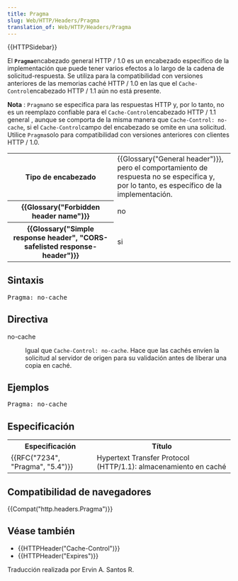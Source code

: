 ```yaml
---
title: Pragma
slug: Web/HTTP/Headers/Pragma
translation_of: Web/HTTP/Headers/Pragma
---
```

<div>{{HTTPSidebar}}</div>

<p><font><font>El </font></font><code><strong>Pragma</strong></code><font><font>encabezado general HTTP / 1.0 es un encabezado específico de la implementación que puede tener varios efectos a lo largo de la cadena de solicitud-respuesta. </font><font>Se utiliza para la compatibilidad con versiones anteriores de las memorias caché HTTP / 1.0 en las que el </font></font><code>Cache-Control</code><font><font>encabezado HTTP / 1.1 aún no está presente.</font></font></p>

<div>
<p><strong><font><font>Nota</font></font></strong><font><font> : </font></font><code>Pragma</code><font><font>no se especifica para las respuestas HTTP y, por lo tanto, no es un reemplazo confiable para el </font></font><code>Cache-Control</code><font><font>encabezado </font><font>HTTP / 1.1 general </font><font>, aunque se comporta de la misma manera que </font></font><code>Cache-Control: no-cache</code><font><font>, si el </font></font><code>Cache-Control</code><font><font>campo </font><font>del </font><font>encabezado se omite en una solicitud. </font><font>Utilice </font></font><code>Pragma</code><font><font>solo para compatibilidad con versiones anteriores con clientes HTTP / 1.0.</font></font></p>
</div>

<table class="properties">
 <tbody>
  <tr>
   <th scope="row">Tipo de encabezado</th>
   <td>{{Glossary("General header")}}, pero el comportamiento de respuesta no se especifica y, por lo tanto, es específico de la implementación.</td>
  </tr>
  <tr>
   <th scope="row">{{Glossary("Forbidden header name")}}</th>
   <td>no</td>
  </tr>
  <tr>
   <th scope="row">{{Glossary("Simple response header", "CORS-safelisted response-header")}}</th>
   <td>si</td>
  </tr>
 </tbody>
</table>

<h2 id="Sintaxis"><font><font>Sintaxis</font></font></h2>

<pre class="syntaxbox">Pragma: no-cache
</pre>

<h2 id="Directiva">Directiva</h2>

<dl>
 <dt>no-cache</dt>
 <dd>
 <p><font><font>Igual que </font></font><code>Cache-Control: no-cache</code><font><font>. </font><font>Hace que las cachés envíen la solicitud al servidor de origen para su validación antes de liberar una copia en caché.</font></font></p>
 </dd>
</dl>

<h2 id="Ejemplos"><font><font>Ejemplos </font></font></h2>

<pre>Pragma: no-cache</pre>

<h2 id="Especificación"><font><font>Especificación </font></font></h2>

<table class="standard-table">
 <tbody>
  <tr>
   <th scope="col">Especificación</th>
   <th scope="col">Título</th>
  </tr>
  <tr>
   <td>{{RFC("7234", "Pragma", "5.4")}}</td>
   <td>Hypertext Transfer Protocol (HTTP/1.1): almacenamiento en caché</td>
  </tr>
 </tbody>
</table>

<h2 id="Compatibilidad_de_navegadores"><font><font>Compatibilidad de navegadores</font></font></h2>

<p>{{Compat("http.headers.Pragma")}}</p>

<h2 id="Véase_también"><font><font>Véase también</font></font></h2>

<ul>
 <li>{{HTTPHeader("Cache-Control")}}</li>
 <li>{{HTTPHeader("Expires")}}</li>
</ul>

<p>Traducción realizada por Ervin A. Santos R.</p>

